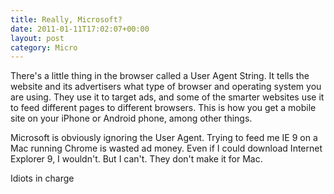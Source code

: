 ```yaml
---
title: Really, Microsoft?
date: 2011-01-11T17:02:07+00:00
layout: post
category: Micro
---
```

There's a little thing in the browser called a User Agent String.  It tells the website and its advertisers what type of browser and operating system you are using.  They use it to target ads, and some of the smarter websites use it to feed different pages to different browsers.  This is how you get a mobile site on your iPhone or Android phone, among other things.

Microsoft is obviously ignoring the User Agent.  Trying to feed me IE 9 on a Mac running Chrome is wasted ad money.  Even if I could download Internet Explorer 9, I wouldn't.  But I can't.  They don't make it for Mac.  

Idiots in charge
